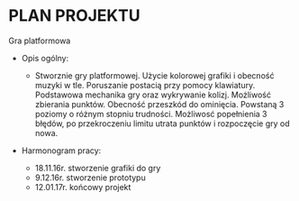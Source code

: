 # PLAN PROJEKTU

Gra platformowa

* Opis ogólny:
  - Stworznie gry platformowej. Użycie kolorowej grafiki i obecność muzyki w tle. Poruszanie postacią przy pomocy klawiatury. Podstawowa mechanika gry oraz wykrywanie kolizj. Możliwość zbierania punktów. Obecność przeszkód do ominięcia. Powstaną 3 poziomy o różnym stopniu trudności. Możliwosć popełnienia 3 błędów, po przekroczeniu limitu utrata punktów i rozpoczęcie gry od nowa.
  
* Harmonogram pracy:
  - 18.11.16r. stworzenie grafiki do gry
  - 9.12.16r. stworzenie prototypu
  - 12.01.17r. końcowy projekt 
